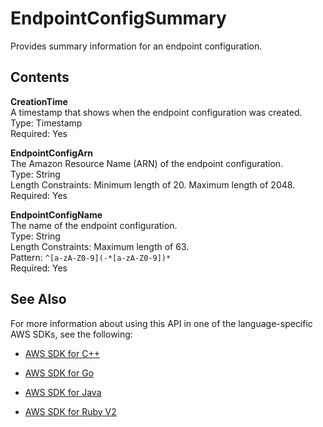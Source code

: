 # EndpointConfigSummary<a name="API_EndpointConfigSummary"></a>

Provides summary information for an endpoint configuration\.

## Contents<a name="API_EndpointConfigSummary_Contents"></a>

 **CreationTime**   
A timestamp that shows when the endpoint configuration was created\.  
Type: Timestamp  
Required: Yes

 **EndpointConfigArn**   
The Amazon Resource Name \(ARN\) of the endpoint configuration\.  
Type: String  
Length Constraints: Minimum length of 20\. Maximum length of 2048\.  
Required: Yes

 **EndpointConfigName**   
The name of the endpoint configuration\.  
Type: String  
Length Constraints: Maximum length of 63\.  
Pattern: `^[a-zA-Z0-9](-*[a-zA-Z0-9])*`   
Required: Yes

## See Also<a name="API_EndpointConfigSummary_SeeAlso"></a>

For more information about using this API in one of the language\-specific AWS SDKs, see the following:

+  [AWS SDK for C\+\+](http://docs.aws.amazon.com/goto/SdkForCpp/sagemaker-2017-07-24/EndpointConfigSummary) 

+  [AWS SDK for Go](http://docs.aws.amazon.com/goto/SdkForGoV1/sagemaker-2017-07-24/EndpointConfigSummary) 

+  [AWS SDK for Java](http://docs.aws.amazon.com/goto/SdkForJava/sagemaker-2017-07-24/EndpointConfigSummary) 

+  [AWS SDK for Ruby V2](http://docs.aws.amazon.com/goto/SdkForRubyV2/sagemaker-2017-07-24/EndpointConfigSummary) 